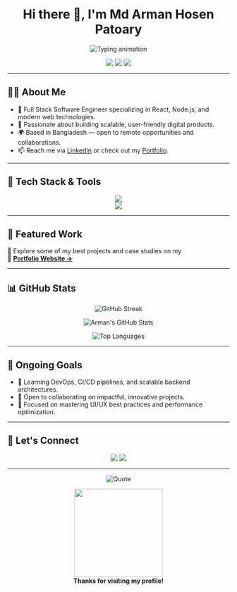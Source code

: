 <h1 align="center">Hi there 👋, I'm Md Arman Hosen Patoary</h1>

<p align="center">
  <img src="https://readme-typing-svg.demolab.com?font=Fira+Code&weight=500&pause=1000&color=0078FF&center=true&vCenter=true&width=600&lines=Full+Stack+Software+Engineer;React+%7C+Node+%7C+MongoDB+%7C+TypeScript;Crafting+Modern+Web+Applications;Always+Learning+%26+Building+Cool+Things" alt="Typing animation" />
</p>

<p align="center">
  <a href="https://mahp-portfolio-react.netlify.app/"><img src="https://img.shields.io/badge/Portfolio-Visit-blueviolet?style=for-the-badge&logo=react" /></a>
  <a href="https://drive.google.com/file/d/1soPE6cOGEdezeueD99H7cEDJKC3H8gYf/view?usp=sharing"><img src="https://img.shields.io/badge/Resume-View-green?style=for-the-badge&logo=google-drive" /></a>
  <a href="https://www.linkedin.com/in/md-arman-hosen-patoary-5b409b20b/"><img src="https://img.shields.io/badge/LinkedIn-Connect-blue?style=for-the-badge&logo=linkedin" /></a>
</p>

---

## 👨‍💻 About Me

- 💼 Full Stack Software Engineer specializing in React, Node.js, and modern web technologies.
- 🔭 Passionate about building scalable, user-friendly digital products.
- 🌍 Based in Bangladesh — open to remote opportunities and collaborations.
- 📫 Reach me via [LinkedIn](https://www.linkedin.com/in/md-arman-hosen-patoary-5b409b20b/) or check out my [Portfolio](https://mahp-portfolio-react.netlify.app/).

---

## 🚀 Tech Stack & Tools

<p align="center">
  <img src="https://skillicons.dev/icons?i=js,ts,react,nextjs,nodejs,express,mongodb,mysql&perline=8" />
  <br />
  <img src="https://skillicons.dev/icons?i=firebase,tailwind,bootstrap,figma,git,vercel,netlify,vscode&perline=8" />
</p>

---

## 🌟 Featured Work

🧩 Explore some of my best projects and case studies on my  
📎 [**Portfolio Website →**](https://mahp-portfolio-react.netlify.app/)

---

## 📊 GitHub Stats

<p align="center">
  <img src="https://github-readme-streak-stats.herokuapp.com?user=Md-Arman-Hosen&theme=radical&hide_border=true&date_format=M%20j%5B%2C%20Y%5D" alt="GitHub Streak" />
</p>

<p align="center">
  <img src="https://github-readme-stats.vercel.app/api?username=Md-Arman-Hosen&show_icons=true&theme=radical&hide_border=true" alt="Arman's GitHub Stats" />
</p>

<p align="center">
  <img src="https://github-readme-stats.vercel.app/api/top-langs/?username=Md-Arman-Hosen&layout=compact&theme=radical&hide_border=true" alt="Top Languages" />
</p>

---

## 🧠 Ongoing Goals

- 🌱 Learning DevOps, CI/CD pipelines, and scalable backend architectures.
- 🤝 Open to collaborating on impactful, innovative projects.
- 🎯 Focused on mastering UI/UX best practices and performance optimization.

---

## 📝 Let's Connect

<p align="center">
  <a href="https://www.linkedin.com/in/md-arman-hosen-patoary-5b409b20b/"><img src="https://img.shields.io/badge/LinkedIn-md--arman--hosen--patoary-blue?style=for-the-badge&logo=linkedin" /></a>
  <a href="mailto:armaanhasan6499@gmail.com"><img src="https://img.shields.io/badge/Gmail-armaanhasan6499@gmail.com-red?style=for-the-badge&logo=gmail" /></a>
</p>

---

<p align="center">
  <img src="https://quotes-github-readme.vercel.app/api?type=horizontal&theme=radical" alt="Quote" />
</p>

<p align="center">
  <img src="https://media.giphy.com/media/26tn33aiTi1jkl6H6/giphy.gif" width="200" />
  <br>
  <b>Thanks for visiting my profile!</b>
</p>
